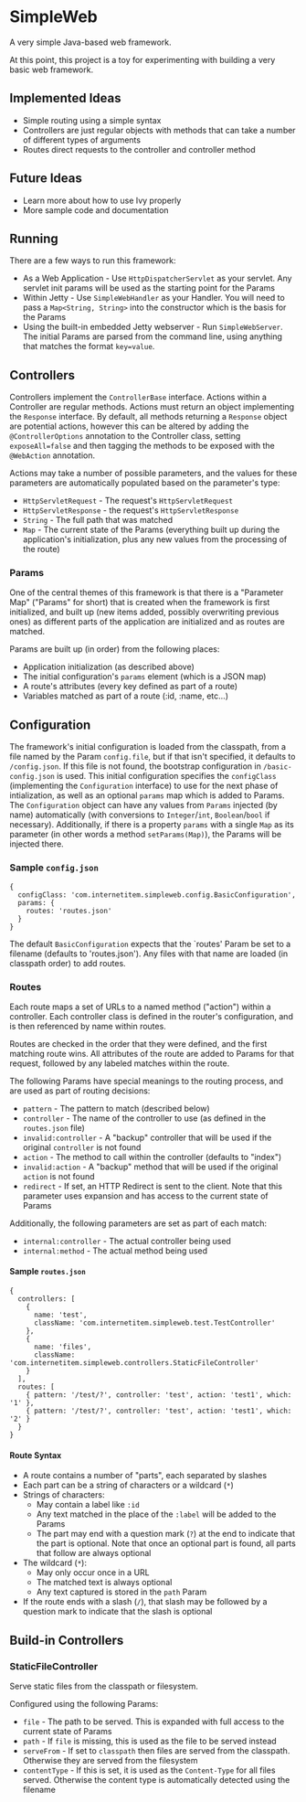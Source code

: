 # SimpleWeb #

A very simple Java-based web framework.

At this point, this project is a toy for experimenting with building a very basic web framework.

## Implemented Ideas ##

 * Simple routing using a simple syntax
 * Controllers are just regular objects with methods that can take a number of different types of arguments
 * Routes direct requests to the controller and controller method

## Future Ideas ##

 * Learn more about how to use Ivy properly
 * More sample code and documentation

## Running ##

There are a few ways to run this framework:

 * As a Web Application - Use `HttpDispatcherServlet` as your servlet. Any servlet init params will be used as the starting point for the Params
 * Within Jetty - Use `SimpleWebHandler` as your Handler. You will need to pass a `Map<String, String>` into the constructor which is the basis for the Params
 * Using the built-in embedded Jetty webserver - Run `SimpleWebServer`. The initial Params are parsed from the command line, using anything that matches the format `key=value`.

## Controllers ##

Controllers implement the `ControllerBase` interface. Actions within a Controller are regular methods. Actions must return an object implementing the `Response` interface. By default, all methods returning a `Response` object are potential actions, however this can be altered by adding the `@ControllerOptions` annotation to the Controller class, setting `exposeAll=false` and then tagging the methods to be exposed with the `@WebAction` annotation.

Actions may take a number of possible parameters, and the values for these parameters are automatically populated based on the parameter's type:

 * `HttpServletRequest` - The request's `HttpServletRequest`
 * `HttpServletResponse` - the request's `HttpServletResponse`
 * `String` - The full path that was matched
 * `Map` - The current state of the Params (everything built up during the application's initialization, plus any new values from the processing of the route)

### Params ###

One of the central themes of this framework is that there is a "Parameter Map" ("Params" for short) that is created when the framework is first initialized, and built up (new items added, possibly overwriting previous ones) as different parts of the application are initialized and as routes are matched.

Params are built up (in order) from the following places:

 * Application initialization (as described above)
 * The initial configuration's `params` element (which is a JSON map)
 * A route's attributes (every key defined as part of a route)
 * Variables matched as part of a route (:id, :name, etc...)

## Configuration ##

The framework's initial configuration is loaded from the classpath, from a file named by the Param `config.file`, but if that isn't specified, it defaults to `/config.json`. If this file is not found, the bootstrap configuration in `/basic-config.json` is used. This initial configuration specifies the `configClass` (implementing the `Configuration` interface) to use for the next phase of intialization, as well as an optional `params` map which is added to Params. The `Configuration` object can have any values from `Params` injected (by name) automatically (with conversions to `Integer`/`int`, `Boolean`/`bool` if necessary). Additionally, if there is a property `params` with a single `Map` as its parameter (in other words a method `setParams(Map)`), the Params will be injected there.

### Sample `config.json` ###

    {
      configClass: 'com.internetitem.simpleweb.config.BasicConfiguration',
      params: {
        routes: 'routes.json'
      }
    }

The default `BasicConfiguration` expects that the `routes' Param be set to a filename (defaults to 'routes.json'). Any files with that name are loaded (in classpath order) to add routes.

### Routes ###

Each route maps a set of URLs to a named method ("action") within a controller. Each controller class is defined in the router's configuration, and is then referenced by name within routes.

Routes are checked in the order that they were defined, and the first matching route wins. All attributes of the route are added to Params for that request, followed by any labeled matches within the route.

The following Params have special meanings to the routing process, and are used as part of routing decisions:

 * `pattern` - The pattern to match (described below)
 * `controller` - The name of the controller to use (as defined in the `routes.json` file)
 * `invalid:controller` - A "backup" controller that will be used if the original `controller` is not found
 * `action` - The method to call within the controller (defaults to "index")
 * `invalid:action` - A "backup" method that will be used if the original `action` is not found
 * `redirect` - If set, an HTTP Redirect is sent to the client. Note that this parameter uses expansion and has access to the current state of Params

Additionally, the following parameters are set as part of each match:

 * `internal:controller` - The actual controller being used
 * `internal:method` - The actual method being used

#### Sample `routes.json` #####

    {
      controllers: [
        {
          name: 'test',
          className: 'com.internetitem.simpleweb.test.TestController'
        },
        {
          name: 'files',
          className: 'com.internetitem.simpleweb.controllers.StaticFileController'
        }
      ],
      routes: [
        { pattern: '/test/?', controller: 'test', action: 'test1', which: '1' },
        { pattern: '/test/?', controller: 'test', action: 'test1', which: '2' }
      }
    }


#### Route Syntax ####

 * A route contains a number of "parts", each separated by slashes
 * Each part can be a string of characters or a wildcard (`*`)
 * Strings of characters:
   * May contain a label like `:id`
   * Any text matched in the place of the `:label` will be added to the Params
   * The part may end with a question mark (`?`) at the end to indicate that the part is optional. Note that once an optional part is found, all parts that follow are always optional
 * The wildcard (`*`):
   * May only occur once in a URL
   * The matched text is always optional
   * Any text captured is stored in the `path` Param
 * If the route ends with a slash (`/`), that slash may be followed by a question mark to indicate that the slash is optional

## Build-in Controllers ##

### StaticFileController ###

Serve static files from the classpath or filesystem.

Configured using the following Params:

 * `file` - The path to be served. This is expanded with full access to the current state of Params
 * `path` - If `file` is missing, this is used as the file to be served instead
 * `serveFrom` - If set to `classpath` then files are served from the classpath. Otherwise they are served from the filesystem
 * `contentType` - If this is set, it is used as the `Content-Type` for all files served. Otherwise the content type is automatically detected using the filename




